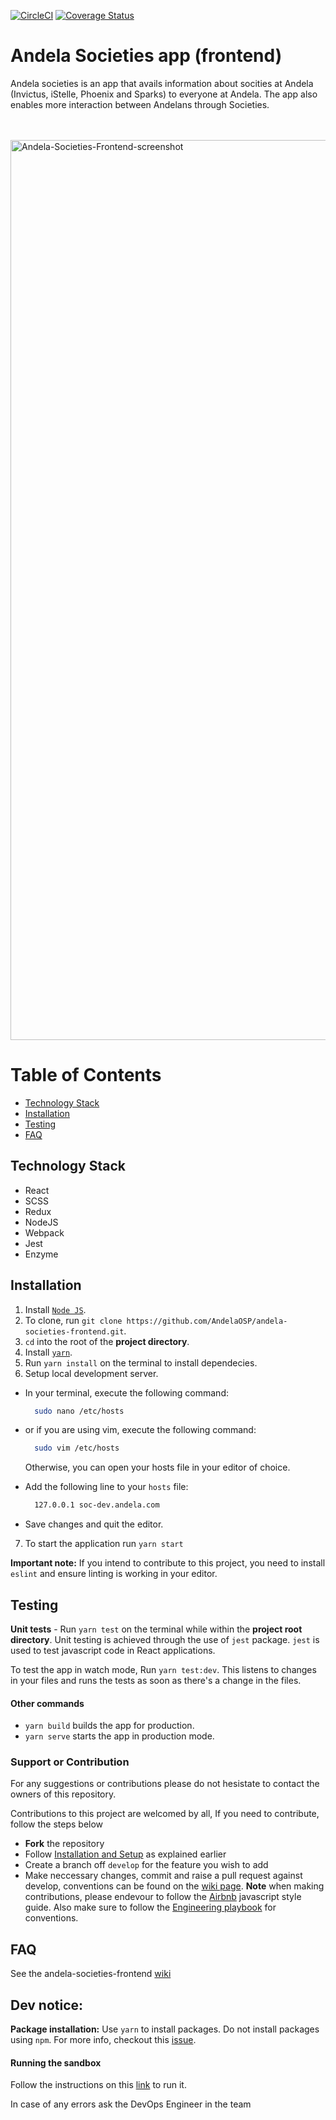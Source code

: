 [![CircleCI](https://circleci.com/gh/andela/andela-societies-frontend.svg?style=svg)](https://circleci.com/gh/andela/andela-societies-frontend)
[![Coverage Status](https://coveralls.io/repos/github/andela/andela-societies-frontend/badge.svg)](https://coveralls.io/github/andela/andela-societies-frontend)
# Andela Societies app (frontend)
Andela societies is an app that avails information about socities at Andela (Invictus, iStelle, Phoenix and Sparks) to everyone at Andela. The app also enables more interaction between Andelans through Societies.

<br />
<br />

<img width="1440" alt="Andela-Societies-Frontend-screenshot" src="https://res.cloudinary.com/dwuqrezjj/image/upload/v1539618394/homepage.png">
<br />

# Table of Contents

- [Technology Stack](#technology-stack)
- [Installation](#installation)
- [Testing](#testing)
- [FAQ](#faqs)

## Technology Stack

- React
- SCSS
- Redux
- NodeJS
- Webpack
- Jest
- Enzyme

## Installation
1. Install [`Node JS`](https://nodejs.org/en/).
2. To clone, run `git clone https://github.com/AndelaOSP/andela-societies-frontend.git`.
3. `cd` into the root of the **project directory**.
4. Install [`yarn`](https://yarnpkg.com/en/docs/install#mac-stable).
5. Run `yarn install` on the terminal to install dependecies.
6. Setup local development server.

- In your terminal, execute the following command:
  ```bash
    sudo nano /etc/hosts
  ```

- or if you are using vim, execute the following command:
  ```bash
    sudo vim /etc/hosts
  ```
  Otherwise, you can open your hosts file in your editor of choice.
- Add the following line to your `hosts` file:

  ```bash
    127.0.0.1 soc-dev.andela.com
  ```
- Save changes and quit the editor.

7. To start the application run `yarn start`

**Important note:**
If you intend to contribute to this project, you need to install `eslint` and ensure linting is working in your editor.

## Testing

**Unit tests** - Run `yarn test` on the terminal while within the **project root directory**. Unit testing is achieved through the use of `jest` package. `jest` is used to test javascript code in React applications.

To test the app in watch mode, Run `yarn test:dev`. This listens to changes in your files and runs the tests as soon as there's a change in the files.

#### Other commands
- `yarn build` builds the app for production.
- `yarn serve` starts the app in production mode.

### Support or Contribution

For any suggestions or contributions please do not hesistate to contact the owners of this repository.

Contributions to this project are welcomed by all, If you need to contribute, follow the steps below

- **Fork** the repository
- Follow [Installation and Setup](#installation) as explained earlier
- Create a branch off `develop` for the feature you wish to add
- Make neccessary changes, commit and raise a pull request against develop, conventions can be found on the [wiki page](https://github.com/AndelaOSP/andela-societies-frontend/wiki).
  **Note** when making contributions, please endevour to follow the [Airbnb](https://github.com/airbnb/javascript) javascript style guide. Also make sure to follow the [Engineering playbook](https://github.com/andela/engineering-playbook/tree/master/5.%20Developing/Conventions) for conventions.


## FAQ

See the andela-societies-frontend [wiki](https://github.com/AndelaOSP/andela-societies-frontend/wiki)

## Dev notice:
**Package installation:**
Use `yarn` to install packages. Do not install packages using `npm`. For more info, checkout this [issue](https://github.com/AndelaOSP/andela-societies-frontend/issues/61).

#### Running the sandbox
Follow the instructions on this [link](docker/dev/sandbox.md) to run it.

In case of any errors ask the DevOps Engineer in the team
